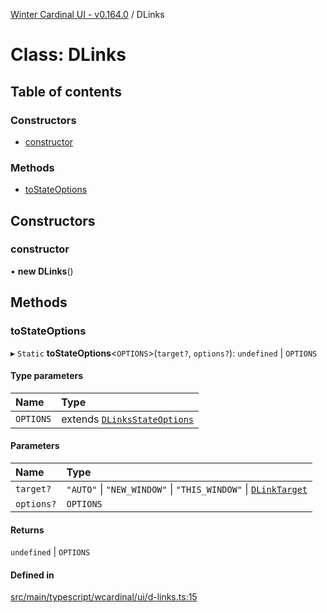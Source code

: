 [Winter Cardinal UI - v0.164.0](../index.md) / DLinks

# Class: DLinks

## Table of contents

### Constructors

- [constructor](DLinks.md#constructor)

### Methods

- [toStateOptions](DLinks.md#tostateoptions)

## Constructors

### constructor

• **new DLinks**()

## Methods

### toStateOptions

▸ `Static` **toStateOptions**<`OPTIONS`\>(`target?`, `options?`): `undefined` \| `OPTIONS`

#### Type parameters

| Name | Type |
| :------ | :------ |
| `OPTIONS` | extends [`DLinksStateOptions`](../interfaces/DLinksStateOptions.md) |

#### Parameters

| Name | Type |
| :------ | :------ |
| `target?` | ``"AUTO"`` \| ``"NEW_WINDOW"`` \| ``"THIS_WINDOW"`` \| [`DLinkTarget`](../index.md#dlinktarget) |
| `options?` | `OPTIONS` |

#### Returns

`undefined` \| `OPTIONS`

#### Defined in

[src/main/typescript/wcardinal/ui/d-links.ts:15](https://github.com/winter-cardinal/winter-cardinal-ui/blob/v0.164.0/src/main/typescript/wcardinal/ui/d-links.ts#L15)
